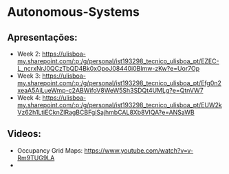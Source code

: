 # Autonomous-Systems

## Apresentações:
 - Week 2: https://ulisboa-my.sharepoint.com/:p:/g/personal/ist193298_tecnico_ulisboa_pt/EZEC-L_ncrxNrJ0QCzTbQD4Bk0xOpoJ08440i0Blmw-zKw?e=Uor7Op
 - Week 3: https://ulisboa-my.sharepoint.com/:p:/g/personal/ist193298_tecnico_ulisboa_pt/Efg0n2xeaA5AiLueWmp-c2ABWifoV8WeW5Sh3SDQt4UMLg?e=QtnVW7
 - Week 4: https://ulisboa-my.sharepoint.com/:p:/g/personal/ist193298_tecnico_ulisboa_pt/EUW2kVz62h1LtiECknZlRagBCBFgiSajhmbCAL8Xb8VIQA?e=ANSaWB


## Videos:
 - Occupancy Grid Maps: https://www.youtube.com/watch?v=v-Rm9TUG9LA
 - 
